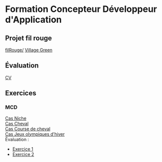 # Formation Concepteur Développeur d'Application

## Projet fil rouge
[filRouge/](filRouge/ "fil rouge")
[Village Green](https://github.com/MiKL5/afpaCdaGreenVillage "Village Green")

#### 


## Évaluation

[CV](developperDesComposantsDinterface/frontEnd/evaluation/cv "Curriculum vitæ")
## Exercices

### MCD

[Cas Niche]()  
[Cas Cheval]()  
[Cas Course de cheval]()  
[Cas Jeux olympiques d'hiver]()  
Évaluation :
* [Exercice 1](MCD/evaluationConcevoirUneBaseDeDonnees/exercice1 "Exercice 1 - Domaine de Gestion des emprunts")
* [Exercice 2](MCD/evaluationConcevoirUneBaseDeDonnees/exercice2 "Exercice 2")